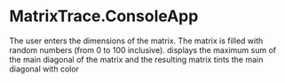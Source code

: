 # MatrixTrace.ConsoleApp
The user enters the dimensions of the matrix. The matrix is filled with random numbers (from 0 to 100 inclusive). displays the maximum sum of the main diagonal of the matrix and the resulting matrix tints the main diagonal with color
